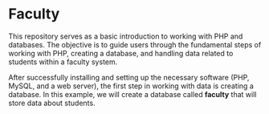 # Faculty

This repository serves as a basic introduction to working with PHP and databases. The objective is to guide users through the fundamental steps of working with PHP, creating a database, and handling data related to students within a faculty system.

After successfully installing and setting up the necessary software (PHP, MySQL, and a web server), the first step in working with data is creating a database. In this example, we will create a database called **faculty** that will store data about students.
